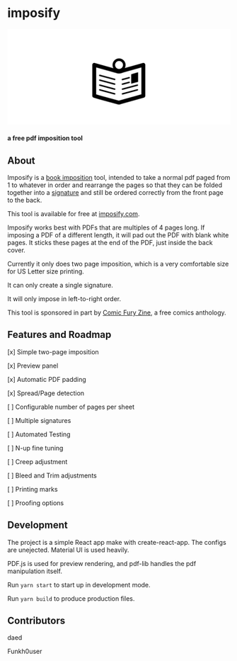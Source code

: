 # imposify
![imposify logo looks like a sylized book icon](https://raw.githubusercontent.com/daed/imposify/develop/public/logobanner.png)

#### a free pdf imposition tool

## About

Imposify is a <a href="https://en.wikipedia.org/wiki/Imposition">book imposition</a>
tool, intended to take a normal pdf paged from 1 to whatever in order and rearrange
the pages so that they can be folded together into a <a href="https://en.wikipedia.org/wiki/Section_(bookbinding)">signature</a> and still be ordered correctly from the front page to the back.

This tool is available for free at <a href="https://imposify.com/">imposify.com</a>.

Imposify works best with PDFs that are multiples of 4 pages long. If imposing a PDF of a different length, it will pad out the PDF with blank white pages. It sticks these pages at the end of the PDF, just inside the back cover. 

Currently it only does two page imposition, which is a very comfortable size for US Letter size printing. 

It can only create a single signature. 

It will only impose in left-to-right order.

This tool is sponsored in part by <a href="https://cfzine.thecomicseries.com/">Comic Fury Zine</a>, a free comics anthology.

## Features and Roadmap

[x] Simple two-page imposition

[x] Preview panel

[x] Automatic PDF padding

[x] Spread/Page detection

[ ] Configurable number of pages per sheet

[ ] Multiple signatures

[ ] Automated Testing

[ ] N-up fine tuning

[ ] Creep adjustment

[ ] Bleed and Trim adjustments

[ ] Printing marks

[ ] Proofing options

## Development

The project is a simple React app make with create-react-app.  The configs are unejected.   Material UI is used heavily.  

PDF.js is used for preview rendering, and pdf-lib handles the pdf manipulation itself. 

Run `yarn start` to start up in development mode.

Run `yarn build` to produce production files.

## Contributors

daed

Funkh0user
